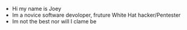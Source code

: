 - Hi my name is Joey
- Im a novice software devoloper, fruture White Hat hacker/Pentester
- Im not the best nor will I clame be

